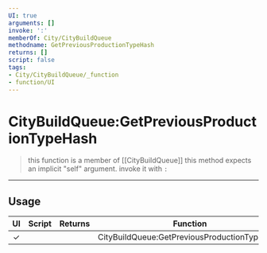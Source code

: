 ```yaml
---
UI: true
arguments: []
invoke: ':'
memberOf: City/CityBuildQueue
methodname: GetPreviousProductionTypeHash
returns: []
script: false
tags:
- City/CityBuildQueue/_function
- function/UI
---
```

# CityBuildQueue:GetPreviousProductionTypeHash
> this function is a member of [[CityBuildQueue]]
> this method expects an implicit "self" argument. invoke it with `:`
-----
## Usage
|  UI | Script | Returns | Function | Arguments |
|:---:|:------:|-------:|:--------:|:---------|
|✓| ||CityBuildQueue:GetPreviousProductionTypeHash||
